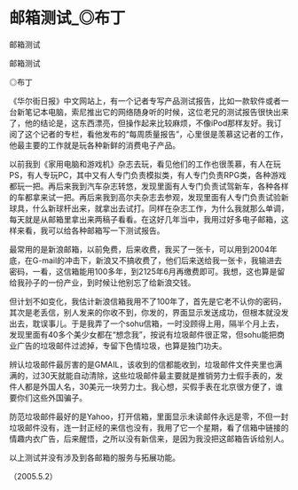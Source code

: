 # 邮箱测试_◎布丁

邮箱测试

邮箱测试

◎布丁

《华尔街日报》中文网站上，有一个记者专写产品测试报告，比如一款软件或者一台新笔记本电脑，索尼推出它的网络随身听的时候，这位老兄的测试报告很快出来了，他的结论是，这东西漂亮，但操作起来比较麻烦，不像iPod那样友好。我订阅了这个记者的专栏，看他发布的“每周质量报告”，心里很是羡慕这记者的工作，他最主要的工作就是玩各种新鲜的消费电子产品。

以前我到《家用电脑和游戏机》杂志去玩，看见他们的工作也很羡慕，有人在玩PS，有人专玩PC，其中又有人专门负责模拟类，有人专门负责RPG类，各种游戏都玩一把。再后来我到汽车杂志转悠，发现里面有人专门负责试驾新车，各种各样的车都拿来试一把。再后来我到高尔夫杂志去参观，发现里面有人专门负责试验新球具，什么新球杆出来，就拿出去试打。同样在杂志工作，为什么我就那么单调，每天就是从邮箱里拿出来两稿子看看。在这好几年当中，我用过好多电子邮箱，这样来看，我可以给各种邮箱写一下测试报告。

最常用的是新浪邮箱，以前免费，后来收费，我买了一张卡，可以用到2004年底，在G-mail的冲击下，新浪又不搞收费了，他们后来送给我一张卡，我输进去密码，一看，这信箱能用100多年，到2125年6月再缴费即可。我想，这也算是留给我孙子的一份产业，到时候让他别忘了给新浪交钱。

但计划不如变化，我估计新浪信箱我用不了100年了，首先是它老不认你的密码，其次是老丢信，别人发来的你收不到，你发的，界面显示发送成功，但根本就没发出去，耽误事儿。于是我弄了一个sohu信箱，一时没顾得上用，隔半个月上去，发现里面有40多个美少女都在“想念我”，按说有垃圾邮件很正常，但sohu能把商业广告的垃圾邮件过滤掉，专留下色情垃圾，也算是独门功夫。

辨认垃圾邮件最厉害的是GMAIL，该收到的信都能收到，垃圾邮件文件夹里也满满的，过30天就能自动清除，这些垃圾邮件最主要就是推销劳力士假手表的，发件人都是外国人名，30美元一块劳力士。我心想，买假手表在北京很方便了，谁要你们这些外国骗子。

防范垃圾邮件最好的是Yahoo，打开信箱，里面显示未读邮件永远是零，不但一封垃圾邮件没有，连一封正经的来信也没有，我用了它一个星期，看了信箱中链接的情趣内衣广告，后来醒悟，之所以没有新信来，是因为我没把这邮箱告诉给别人。

以上测试并没有涉及到各邮箱的服务与拓展功能。

（2005.5.2）
